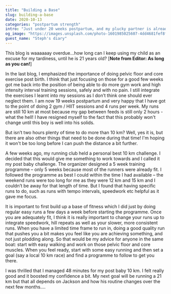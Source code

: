 ```yaml
---
title: "Building a Base"
slug: building-a-base
date: 2020-10-13
categories: "postpartum strength"
intro: "Just under 20 weeks postpartum, and my plucky partner is already clocking times that would make many a seasoned runner jealous. She says she got there by building a base, but seeing as I have no military experience I'll let her explain."
og_image: "https://images.unsplash.com/photo-1601985025607-4dd4681fef8f?ixlib=rb-1.2.1&ixid=eyJhcHBfaWQiOjEyMDd9&w=1200&h=630&fit=crop"
guest_name: "Steph's diary"
---
```


This blog is waaaaaay overdue…how long can I keep using my child as an excuse for my tardiness, until he is 21 years old? [**Note from Editor: As long as you can!**]

In the last blog, I emphasized the importance of doing pelvic floor and core exercise post birth. I think that just focusing on those for a good few weeks got me back into the position of being able to do more gym work and high intensity interval training sessions, safely and with no pain. I still integrate the exercises I learnt into my sessions as I don’t think one should ever neglect them.
I am now 19 weeks postpartum and very happy that I have got to the point of doing 2 gym / HIIT sessions and 4 runs per week. My runs are still 10 km at most because my gap between feeds is still only 2 hours - what the hell! I have resigned myself to the fact that this probably won't change until this boy is well into his solids.

But isn’t two hours plenty of time to do more than 10 km? Well, yes it is, but there are also other things that need to be done during that time! I'm hoping it won't be too long before I can push the distance a bit further.

A few weeks ago, my running club held a personal best 10 km challenge. I decided that this would give me something to work towards and I called it my post baby challenge. The organizer designed a 5 week training programme – only 5 weeks because most of the runners were already fit.
I followed the programme as best I could within the time I had available – the weekend runs were too long for me as they were 12 km and 15 km and I couldn’t be away for that length of time. But I found that having specific runs to do, such as runs with tempo intervals, speedwork etc helpful as it gave me focus.

It is important to first build up a base of fitness which I did just by doing regular easy runs a few days a week before starting the programme. Once you are adequately fit, I think it is really important to change your runs up to integrate speedwork, hill repeats as well as your slower, more consistent runs. When you have a limited time frame to run in, doing a good quality run that pushes you a bit makes you feel like you are achieving something, and not just plodding along.
So that would be my advice for anyone in the same boat: start with easy walking and work on those pelvic floor and core muscles. When you feel ready, start with some easy running and then set a goal (say a local 10 km race) and find a programme to follow to get you there.

I was thrilled that I managed 48 minutes for my post baby 10 km. I felt really good and it boosted my confidence a bit. My next goal will be running a 21 km but that all depends on Jackson and how his routine changes over the next few months….
